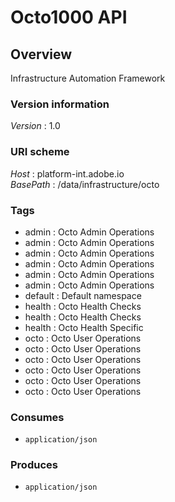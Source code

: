 # Octo1000 API


<a name="overview"></a>
## Overview
Infrastructure Automation Framework


### Version information
*Version* : 1.0


### URI scheme
*Host* : platform-int.adobe.io  
*BasePath* : /data/infrastructure/octo


### Tags

* admin : Octo Admin Operations
* admin : Octo Admin Operations
* admin : Octo Admin Operations
* admin : Octo Admin Operations
* admin : Octo Admin Operations
* admin : Octo Admin Operations
* default : Default namespace
* health : Octo Health Checks
* health : Octo Health Checks
* health : Octo Health Specific
* octo : Octo User Operations
* octo : Octo User Operations
* octo : Octo User Operations
* octo : Octo User Operations
* octo : Octo User Operations
* octo : Octo User Operations


### Consumes

* `application/json`


### Produces

* `application/json`



